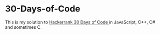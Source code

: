 # 30-Days-of-Code

This is my solution to [Hackerrank 30 Days of Code ](https://www.hackerrank.com/domains/tutorials/30-days-of-code) in JavaScript, C++, C# and sometimes C.
